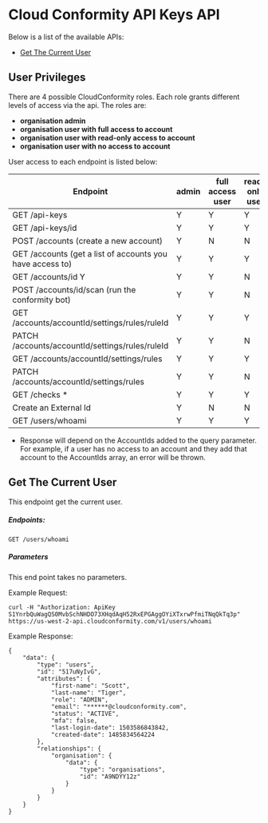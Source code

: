 # Cloud Conformity API Keys API


Below is a list of the available APIs:

- [Get The Current User](#get-the-current-user)

## User Privileges
There are 4 possible CloudConformity roles. Each role grants different levels of access via the api. The roles are:

- __organisation admin__
- __organisation user with full access to account__
- __organisation user with read-only access to account__
- __organisation user with no access to account__

User access to each endpoint is listed below:

| Endpoint | admin | full access user| read-only user | no access user |
| ------------- | ------------- | ------------- | ------------- | ------------- |
| GET /api-keys | Y | Y | Y | Y |
| GET /api-keys/id | Y | Y | Y | Y |
| POST /accounts (create a new account) | Y | N | N | N |
| GET /accounts (get a list of accounts you have access to) | Y | Y | Y | Y |
| GET /accounts/id Y | Y | Y | N |
| POST /accounts/id/scan (run the conformity bot) | Y | Y | N | N |
| GET /accounts/accountId/settings/rules/ruleId | Y | Y | Y | N |
| PATCH /accounts/accountId/settings/rules/ruleId | Y | Y | N | N |
| GET /accounts/accountId/settings/rules | Y | Y | Y | N |
| PATCH /accounts/accountId/settings/rules | Y | Y | N | N |
| GET /checks *| Y | Y | Y | N |
| Create an External Id | Y | N | N | N |
| GET /users/whoami | Y | Y | Y | Y |

* Response will depend on the AccountIds added to the query parameter. For example, if a user has no access to an account and they add that account to the AccountIds array, an error will be thrown.


## Get The Current User

This endpoint get the current user.

##### Endpoints:

`GET /users/whoami`

##### Parameters
This end point takes no parameters.

Example Request:

```
curl -H "Authorization: ApiKey S1YnrbQuWagQS0MvbSchNHDO73XHqdAqH52RxEPGAggOYiXTxrwPfmiTNqQkTq3p" https://us-west-2-api.cloudconformity.com/v1/users/whoami
```
Example Response:

```
{
    "data": {
        "type": "users",
        "id": "517uNyIvG",
        "attributes": {
            "first-name": "Scott",
            "last-name": "Tiger",
            "role": "ADMIN",
            "email": "******@cloudconformity.com",
            "status": "ACTIVE",
            "mfa": false,
            "last-login-date": 1503586843842,
            "created-date": 1485834564224
        },
        "relationships": {
            "organisation": {
                "data": {
                    "type": "organisations",
                    "id": "A9NDYY12z"
                }
            }
        }
    }
}
```


